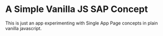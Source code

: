 # A Simple Vanilla JS SAP Concept

This is just an app experimenting with Single App Page concepts in plain vanilla javascript.